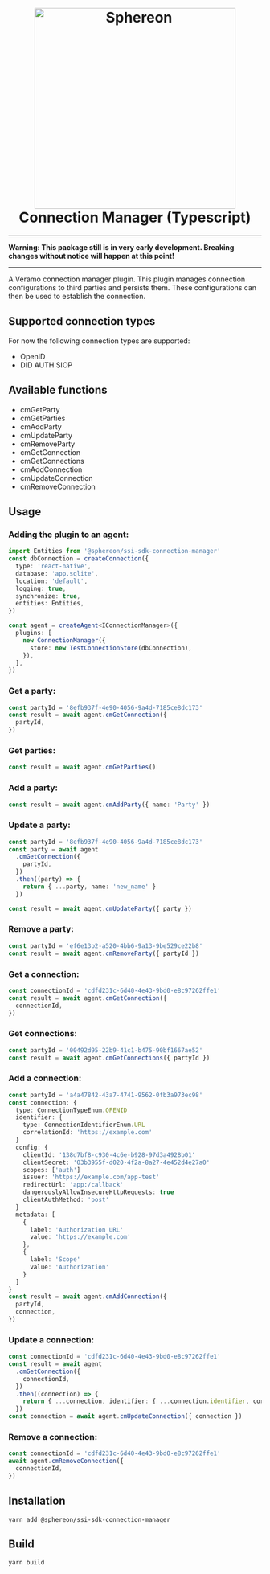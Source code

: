<!--suppress HtmlDeprecatedAttribute -->
<h1 align="center">
  <br>
  <a href="https://www.sphereon.com"><img src="https://sphereon.com/content/themes/sphereon/assets/img/logo.svg" alt="Sphereon" width="400"></a>
  <br>Connection Manager (Typescript) 
  <br>
</h1>

---

**Warning: This package still is in very early development. Breaking changes without notice will happen at this point!**

---

A Veramo connection manager plugin. This plugin manages connection configurations to third parties and persists them. These configurations can then be used to establish the connection.

## Supported connection types

For now the following connection types are supported:

- OpenID
- DID AUTH SIOP

## Available functions

- cmGetParty
- cmGetParties
- cmAddParty
- cmUpdateParty
- cmRemoveParty
- cmGetConnection
- cmGetConnections
- cmAddConnection
- cmUpdateConnection
- cmRemoveConnection

## Usage

### Adding the plugin to an agent:

```typescript
import Entities from '@sphereon/ssi-sdk-connection-manager'
const dbConnection = createConnection({
  type: 'react-native',
  database: 'app.sqlite',
  location: 'default',
  logging: true,
  synchronize: true,
  entities: Entities,
})

const agent = createAgent<IConnectionManager>({
  plugins: [
    new ConnectionManager({
      store: new TestConnectionStore(dbConnection),
    }),
  ],
})
```

### Get a party:

```typescript
const partyId = '8efb937f-4e90-4056-9a4d-7185ce8dc173'
const result = await agent.cmGetConnection({
  partyId,
})
```

### Get parties:

```typescript
const result = await agent.cmGetParties()
```

### Add a party:

```typescript
const result = await agent.cmAddParty({ name: 'Party' })
```

### Update a party:

```typescript
const partyId = '8efb937f-4e90-4056-9a4d-7185ce8dc173'
const party = await agent
  .cmGetConnection({
    partyId,
  })
  .then((party) => {
    return { ...party, name: 'new_name' }
  })

const result = await agent.cmUpdateParty({ party })
```

### Remove a party:

```typescript
const partyId = 'ef6e13b2-a520-4bb6-9a13-9be529ce22b8'
const result = await agent.cmRemoveParty({ partyId })
```

### Get a connection:

```typescript
const connectionId = 'cdfd231c-6d40-4e43-9bd0-e8c97262ffe1'
const result = await agent.cmGetConnection({
  connectionId,
})
```

### Get connections:

```typescript
const partyId = '00492d95-22b9-41c1-b475-90bf1667ae52'
const result = await agent.cmGetConnections({ partyId })
```

### Add a connection:

```typescript
const partyId = 'a4a47842-43a7-4741-9562-0fb3a973ec98'
const connection: {
  type: ConnectionTypeEnum.OPENID
  identifier: {
    type: ConnectionIdentifierEnum.URL
    correlationId: 'https://example.com'
  }
  config: {
    clientId: '138d7bf8-c930-4c6e-b928-97d3a4928b01'
    clientSecret: '03b3955f-d020-4f2a-8a27-4e452d4e27a0'
    scopes: ['auth']
    issuer: 'https://example.com/app-test'
    redirectUrl: 'app:/callback'
    dangerouslyAllowInsecureHttpRequests: true
    clientAuthMethod: 'post'
  }
  metadata: [
    {
      label: 'Authorization URL'
      value: 'https://example.com'
    },
    {
      label: 'Scope'
      value: 'Authorization'
    }
  ]
}
const result = await agent.cmAddConnection({
  partyId,
  connection,
})
```

### Update a connection:

```typescript
const connectionId = 'cdfd231c-6d40-4e43-9bd0-e8c97262ffe1'
const result = await agent
  .cmGetConnection({
    connectionId,
  })
  .then((connection) => {
    return { ...connection, identifier: { ...connection.identifier, correlationId: 'new_id' } }
  })
const connection = await agent.cmUpdateConnection({ connection })
```

### Remove a connection:

```typescript
const connectionId = 'cdfd231c-6d40-4e43-9bd0-e8c97262ffe1'
await agent.cmRemoveConnection({
  connectionId,
})
```

## Installation

```shell
yarn add @sphereon/ssi-sdk-connection-manager
```

## Build

```shell
yarn build
```
